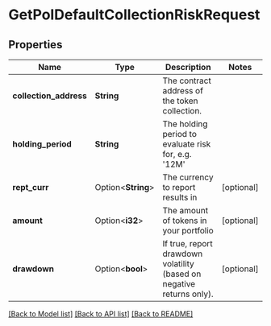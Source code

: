 # GetPolDefaultCollectionRiskRequest

## Properties

Name | Type | Description | Notes
------------ | ------------- | ------------- | -------------
**collection_address** | **String** | The contract address of the token collection. | 
**holding_period** | **String** | The holding period to evaluate risk for, e.g. '12M' | 
**rept_curr** | Option<**String**> | The currency to report results in | [optional]
**amount** | Option<**i32**> | The amount of tokens in your portfolio | [optional]
**drawdown** | Option<**bool**> | If true, report drawdown volatility (based on negative returns only). | [optional]

[[Back to Model list]](../README.md#documentation-for-models) [[Back to API list]](../README.md#documentation-for-api-endpoints) [[Back to README]](../README.md)


